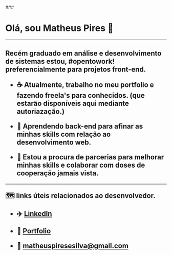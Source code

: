 
###<h1>  Olá, sou Matheus Pires  👋 </h1>
<hr>
<h2>
Recém graduado em análise e desenvolvimento de sistemas estou, #opentowork! preferencialmente para projetos front-end.<br>
  
- :coffee: Atualmente, trabalho no meu portfolio e fazendo freela's para conhecidos. (que estarão disponíveis aqui mediante autoriazação.)<br>
  
- 🌱 Aprendendo back-end para afinar as minhas skills com relação ao desenvolvimento web.<br>
  
- 🤝 Estou a procura de parcerias para melhorar minhas skills e colaborar com doses de cooperação jamais vista.<br> 
<hr>

:world_map: links úteis relacionados ao desenvolvedor. 

- :airplane:  <a href="https://www.linkedin.com/in/matheus-pires-78753586/">LinkedIn</a>

- :crescent_moon: <a href="https://loquacious-hummingbird-b4d3e1.netlify.app/">Portfolio</a>

- :1st_place_medal: matheuspiresesilva@gmail.com

</h2>
